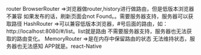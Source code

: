 router
BrowserRouter   =>浏览器做router,history进行做路由，但是低版本浏览器不兼容
				  如果发布的话，刷新页面会not Found。。需要服务器支持，服务器可以获取路径
HashRouter      =>可以兼容低版本浏览器，#号后面的路由，如：http://localhost:8080/#/list。list就是路由
				  不需要服务器支持，服务器也无法获取的路由变化。
MemoryRouter    =>是在内存中保留路由的状态
				  无法维持状态，服务器也无法感知
				  APP就是。react-Native

